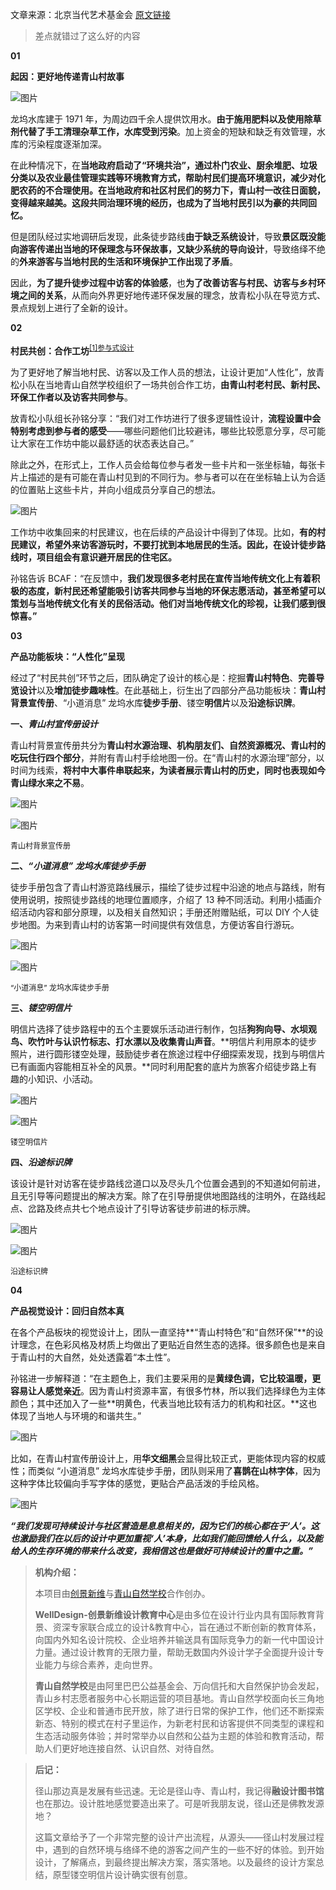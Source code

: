 文章来源：北京当代艺术基金会 [原文链接](https://mp.weixin.qq.com/s/3oiNmCuO2fOtow3iP8pIeg)

> 差点就错过了这么好的内容

**01**

**起因：更好地传递青山村故事**

![图片](/api/file/image/ln/640-162737858631810)

龙坞水库建于 1971 年，为周边四千余人提供饮用水。**由于施用肥料以及使用除草剂代替了手工清理杂草工作，水库受到污染**。加上资金的短缺和缺乏有效管理，水库的污染程度逐渐加深。

在此种情况下，在**当地政府启动了“环境共治”，通过朴门农业、厨余堆肥、垃圾分类以及农业最佳管理实践等环境教育方式，帮助村民们提高环境意识，减少对化肥农药的不合理使用。在当地政府和社区村民们的努力下，青山村一改往日面貌，变得越来越美。这段共同治理环境的经历，也成为了当地村民引以为豪的共同回忆。**

但是团队经过实地调研后发现，此条徒步路线**由于缺乏系统设计**，导致**景区既没能向游客传递出当地的环保理念与环保故事，又缺少系统的导向设计**，导致络绎不绝的**外来游客与当地村民的生活和环境保护工作出现了矛盾**。

因此，**为了提升徒步过程中访客的体验感**，也**为了改善访客与村民、访客与乡村环境之间的关系**，从而向外界更好地传递环保发展的理念，放青松小队在导览方式、景点规划上进行了全新的设计。

**02**

**村民共创：合作工坊**<sup>[[1]参与式设计](../考研/设计理论与方法/参与式设计.md)</sup>

为了更好地了解当地村民、访客以及工作人员的想法，让设计更加“人性化”，放青松小队在当地青山自然学校组织了一场共创合作工坊，**由青山村老村民、新村民、环保工作者以及访客共同参与**。

放青松小队组长孙铭分享：“我们对工作坊进行了很多逻辑性设计，**流程设置中会特别考虑到参与者的感受**——哪些问题他们比较避讳，哪些比较愿意分享，尽可能让大家在工作坊中能以最舒适的状态表达自己。”

除此之外，在形式上，工作人员会给每位参与者发一些卡片和一张坐标轴，每张卡片上描述的是有可能在青山村见到的不同行为。参与者可以在在坐标轴上认为合适的位置贴上这些卡片，并向小组成员分享自己的想法。

![图片](/api/file/image/ln/640-16273789165551)

工作坊中收集回来的村民建议，也在后续的产品设计中得到了体现。比如，**有的村民建议，希望外来访客游玩时，不要打扰到本地居民的生活。因此，在设计徒步路线时，项目组会有意识避开居民的住宅区。**

孙铭告诉 BCAF：“在反馈中，**我们发现很多老村民在宣传当地传统文化上有着积极的态度，新村民还希望能吸引访客共同参与当地的环保志愿活动，甚至希望可以策划与当地传统文化有关的民俗活动。他们对当地传统文化的珍视，让我们感到很惊喜。”**

**03**

**产品功能板块：“人性化”呈现**

经过了“村民共创”环节之后，团队确定了设计的核心是：挖掘**青山村特色**、**完善导览设计**以及**增加徒步趣味性**。在此基础上，衍生出了四部分产品功能板块：**青山村背景宣传册**、“小道消息” 龙坞水库**徒步手册**、镂空**明信片**以及**沿途标识牌**。

**一、_青山村宣传册设计_**

青山村背景宣传册共分为**青山村水源治理、机构朋友们、自然资源概况、青山村的吃玩住行四个部分**，并附有青山村手绘地图一份。在“青山村的水源治理”部分，以时间为线索，**将村中大事件串联起来，为读者展示青山村的历史，同时也表现如今青山绿水来之不易**。

![图片](/api/file/image/ln/640-16273790560913)

![图片](/api/file/image/ln/640-16273790560915)

<p style="font-size:12px" color="gray">青山村背景宣传册</p>

**二、_“小道消息” 龙坞水库徒步手册_**

徒步手册包含了青山村游览路线展示，描绘了徒步过程中沿途的地点与路线，附有使用说明，按照徒步路线的地理位置顺序，介绍了 13 种不同活动。利用小插画介绍活动内容和部分原理，以及相关自然知识；手册还附赠贴纸，可以 DIY 个人徒步地图。为来到青山村的访客第一时间提供有效信息，方便访客自行游玩。

![图片](/api/file/image/ln/640-16273793948131)

![图片](/api/file/image/ln/640-16273793948133)

<p style="font-size:12px; color=gray" >“小道消息” 龙坞水库徒步手册</p>

**三、_镂空明信片_**

明信片选择了徒步路程中的五个主要娱乐活动进行制作，包括**狗狗向导、水坝观鸟、吹竹叶与认识竹标志、打水漂以及收集青山声音**。**明信片利用原本的徒步照片，进行圆形镂空处理，鼓励徒步者在旅途过程中仔细探索发现，找到与明信片已有画面内容能相互补全的风景。**同时利用配套的底片为旅客介绍徒步路上有趣的小知识、小活动。

![图片](/api/file/image/ln/640-16273795545365)

![图片](/api/file/image/ln/640-16273795545367)

<p style="font-size:12px; color=gray" >镂空明信片</p>

**四、_沿途标识牌_**

该设计是针对访客在徒步路线岔道口以及尽头几个位置会遇到的不知道如何前进，且无引导等问题提出的解决方案。除了在引导册提供地图路线的注明外，在路线起点、岔路及终点共七个地点设计了引导访客徒步前进的标示牌。

![图片](/api/file/image/ln/640-16273795545379)

![图片](/api/file/image/ln/640-162737955453711)

<p style="font-size:12px; color=gray" >沿途标识牌</p>

**04**

**产品视觉设计：回归自然本真**

在各个产品板块的视觉设计上，团队一直坚持**“青山村特色”和“自然环保”**的设计理念，在色彩风格及材质上均做出了更贴近自然生态的选择。很多颜色也是来自于青山村的大自然，处处透露着“本土性”。

孙铭进一步解释道：“在主题色上，我们主要采用的是**黄绿色调，它比较温暖，更容易让人感觉亲近**。因为青山村资源丰富，有很多竹林，所以我们选择绿色为主体颜色；其中还加入了一些**明黄色，代表当地比较有活力的机构和社区。**这也体现了当地人与环境的和谐共生。”

![图片](/api/file/image/ln/640-162737975002113)

比如，在青山村宣传册设计上，用**华文细黑**会显得比较正式，更能体现内容的权威性；而类似 “小道消息” 龙坞水库徒步手册，团队则采用了**喜鹊在山林字体**，因为这种字体比较偏向手写字体的感觉，更贴合产品活泼的手绘风格。

![图片](/api/file/image/ln/640-162737983169415)

**_“我们发现可持续设计与社区营造是息息相关的，因为它们的核心都在于‘人’。这也激励我们在以后的设计中更加重视‘人’本身，比如我们能回馈给人什么，以及能给人的生存环境的带来什么改变，我相信这也是做好可持续设计的重中之重。”_**

> **机构介绍：**
>
> 本项目由[创景新维](http://www.welldesigncenter.com/)与[青山自然学校](https://www.dajingshan.com.cn/Travel/ShowScenic?ID=69)合作创办。
>
> **WellDesign-创景新维设计教育中心**是由多位在设计行业内具有国际教育背景、资深专家联合成立的设计&教育中心，旨在通过不断创新的教育体系，向国内外知名设计院校、企业培养并输送具有国际竞争力的新一代中国设计力量。通过设计教育的无限力量，帮助无数国内外设计学子全面提升设计专业能力与综合素养，走向世界。
>
> **青山自然学校**是由阿里巴巴公益基金会、万向信托和大自然保护协会发起，青山乡村志愿者服务中心长期运营的项目基地。青山自然学校面向长三角地区学校、企业和普通市民开放，除了进行日常的保护工作，他们还不断探索新态、特别的模式在村子里运作，为新老村民和访客提供不同类型的课程和生态活动服务体验；并时常举办以自然和公益为主题的体验和教育活动，帮助人们更好地连接自然、认识自然、对待自然。

> **后记：**
>
> 径山那边真是发展有些迅速。无论是径山寺、青山村，我记得**融设计图书馆**也在那边。设计胜地感觉要造出来了。可是听我朋友说，径山还是佛教发源地？
>
> 这篇文章给予了一个非常完整的设计产出流程，从源头——径山村发展过程中，遇到的自然环境与络绎不绝的游客之间产生的一些不好的体验。到开始设计，了解痛点，到最终提出解决方案，落实落地。以及最终的设计方案总结，原型镂空明信片设计确实很有创意。
